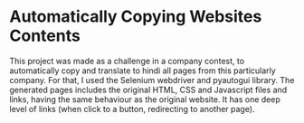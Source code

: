<h1>Automatically Copying Websites Contents</h1>

This project was made as a challenge in a company contest, to automatically copy and translate to hindi all pages from this particularly company. For that, I used the Selenium webdriver and pyautogui library. The generated pages includes the original HTML, CSS and Javascript files and links, having the same behaviour as the original website. It has one deep level of links (when click to a button, redirecting to another page).

